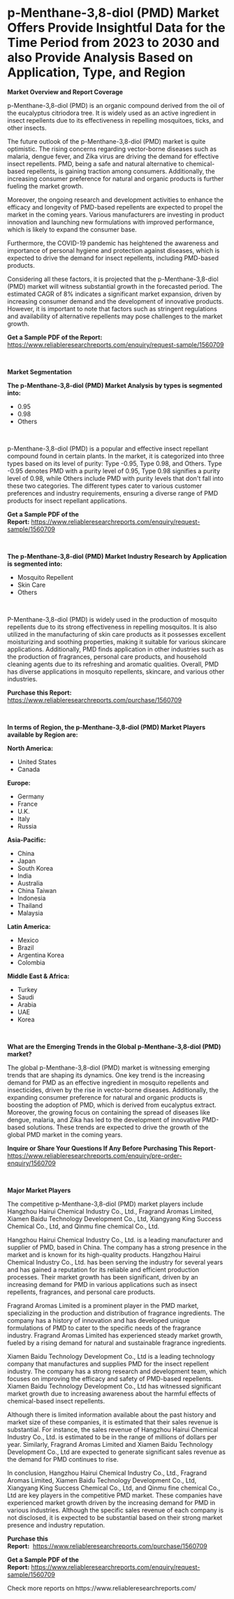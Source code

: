 <p><h1>p-Menthane-3,8-diol (PMD) Market Offers Provide Insightful Data for the Time Period from 2023 to 2030 and also Provide Analysis Based on Application, Type, and Region</h1></p><p><strong>Market Overview and Report Coverage</strong></p>
<p><p>p-Menthane-3,8-diol (PMD) is an organic compound derived from the oil of the eucalyptus citriodora tree. It is widely used as an active ingredient in insect repellents due to its effectiveness in repelling mosquitoes, ticks, and other insects.</p><p>The future outlook of the p-Menthane-3,8-diol (PMD) market is quite optimistic. The rising concerns regarding vector-borne diseases such as malaria, dengue fever, and Zika virus are driving the demand for effective insect repellents. PMD, being a safe and natural alternative to chemical-based repellents, is gaining traction among consumers. Additionally, the increasing consumer preference for natural and organic products is further fueling the market growth.</p><p>Moreover, the ongoing research and development activities to enhance the efficacy and longevity of PMD-based repellents are expected to propel the market in the coming years. Various manufacturers are investing in product innovation and launching new formulations with improved performance, which is likely to expand the consumer base.</p><p>Furthermore, the COVID-19 pandemic has heightened the awareness and importance of personal hygiene and protection against diseases, which is expected to drive the demand for insect repellents, including PMD-based products.</p><p>Considering all these factors, it is projected that the p-Menthane-3,8-diol (PMD) market will witness substantial growth in the forecasted period. The estimated CAGR of 8% indicates a significant market expansion, driven by increasing consumer demand and the development of innovative products. However, it is important to note that factors such as stringent regulations and availability of alternative repellents may pose challenges to the market growth.</p></p>
<p><strong>Get a Sample PDF of the Report:</strong> <a href="https://www.reliableresearchreports.com/enquiry/request-sample/1560709">https://www.reliableresearchreports.com/enquiry/request-sample/1560709</a></p>
<p>&nbsp;</p>
<p><strong>Market Segmentation</strong></p>
<p><strong>The p-Menthane-3,8-diol (PMD) Market Analysis by types is segmented into:</strong></p>
<p><ul><li>0.95</li><li>0.98</li><li>Others</li></ul></p>
<p>&nbsp;</p>
<p><p>p-Menthane-3,8-diol (PMD) is a popular and effective insect repellant compound found in certain plants. In the market, it is categorized into three types based on its level of purity: Type -0.95, Type 0.98, and Others. Type -0.95 denotes PMD with a purity level of 0.95, Type 0.98 signifies a purity level of 0.98, while Others include PMD with purity levels that don't fall into these two categories. The different types cater to various customer preferences and industry requirements, ensuring a diverse range of PMD products for insect repellant applications.</p></p>
<p><strong>Get a Sample PDF of the Report:</strong>&nbsp;<a href="https://www.reliableresearchreports.com/enquiry/request-sample/1560709">https://www.reliableresearchreports.com/enquiry/request-sample/1560709</a></p>
<p>&nbsp;</p>
<p><strong>The p-Menthane-3,8-diol (PMD) Market Industry Research by Application is segmented into:</strong></p>
<p><ul><li>Mosquito Repellent</li><li>Skin Care</li><li>Others</li></ul></p>
<p>&nbsp;</p>
<p><p>P-Menthane-3,8-diol (PMD) is widely used in the production of mosquito repellents due to its strong effectiveness in repelling mosquitos. It is also utilized in the manufacturing of skin care products as it possesses excellent moisturizing and soothing properties, making it suitable for various skincare applications. Additionally, PMD finds application in other industries such as the production of fragrances, personal care products, and household cleaning agents due to its refreshing and aromatic qualities. Overall, PMD has diverse applications in mosquito repellents, skincare, and various other industries.</p></p>
<p><strong>Purchase this Report:</strong>&nbsp; <a href="https://www.reliableresearchreports.com/purchase/1560709">https://www.reliableresearchreports.com/purchase/1560709</a></p>
<p>&nbsp;</p>
<p><strong>In terms of Region, the p-Menthane-3,8-diol (PMD) Market Players available by Region are:</strong></p>
<p>
    <p> <strong> North America: </strong>
        <ul>
            <li>United States</li>
            <li>Canada</li>
        </ul>
        </p> 
    <p> <strong> Europe: </strong>
        <ul>
            <li>Germany</li>
            <li>France</li>
            <li>U.K.</li>
            <li>Italy</li>
            <li>Russia</li>
        </ul>
        </p> 
    <p> <strong> Asia-Pacific: </strong>
        <ul>
            <li>China</li>
            <li>Japan</li>
            <li>South Korea</li>
            <li>India</li>
            <li>Australia</li>
            <li>China Taiwan</li>
            <li>Indonesia</li>
            <li>Thailand</li>
            <li>Malaysia</li>
        </ul>
        </p> 
    <p> <strong> Latin America: </strong>
        <ul>
            <li>Mexico</li>
            <li>Brazil</li>
            <li>Argentina Korea</li>
            <li>Colombia</li>
        </ul>
        </p> 
    <p> <strong> Middle East & Africa: </strong>
        <ul>
            <li>Turkey</li>
            <li>Saudi</li>
            <li>Arabia</li>
            <li>UAE</li>
            <li>Korea</li>
        </ul>
    </p>
    </p>
<p>&nbsp;</p>
<p><strong>What are the Emerging Trends in the Global p-Menthane-3,8-diol (PMD) market?</strong></p>
<p><p>The global p-Menthane-3,8-diol (PMD) market is witnessing emerging trends that are shaping its dynamics. One key trend is the increasing demand for PMD as an effective ingredient in mosquito repellents and insecticides, driven by the rise in vector-borne diseases. Additionally, the expanding consumer preference for natural and organic products is boosting the adoption of PMD, which is derived from eucalyptus extract. Moreover, the growing focus on containing the spread of diseases like dengue, malaria, and Zika has led to the development of innovative PMD-based solutions. These trends are expected to drive the growth of the global PMD market in the coming years.</p></p>
<p><strong>Inquire or Share Your Questions If Any Before Purchasing This Report</strong>- <a href="https://www.reliableresearchreports.com/enquiry/pre-order-enquiry/1560709">https://www.reliableresearchreports.com/enquiry/pre-order-enquiry/1560709</a></p>
<p>&nbsp;</p>
<p><strong>Major Market Players</strong></p>
<p><p>The competitive p-Menthane-3,8-diol (PMD) market players include Hangzhou Hairui Chemical Industry Co., Ltd., Fragrand Aromas Limited, Xiamen Baidu Technology Development Co., Ltd, Xiangyang King Success Chemical Co., Ltd, and Qinmu fine chemical Co., Ltd. </p><p>Hangzhou Hairui Chemical Industry Co., Ltd. is a leading manufacturer and supplier of PMD, based in China. The company has a strong presence in the market and is known for its high-quality products. Hangzhou Hairui Chemical Industry Co., Ltd. has been serving the industry for several years and has gained a reputation for its reliable and efficient production processes. Their market growth has been significant, driven by an increasing demand for PMD in various applications such as insect repellents, fragrances, and personal care products. </p><p>Fragrand Aromas Limited is a prominent player in the PMD market, specializing in the production and distribution of fragrance ingredients. The company has a history of innovation and has developed unique formulations of PMD to cater to the specific needs of the fragrance industry. Fragrand Aromas Limited has experienced steady market growth, fueled by a rising demand for natural and sustainable fragrance ingredients. </p><p>Xiamen Baidu Technology Development Co., Ltd is a leading technology company that manufactures and supplies PMD for the insect repellent industry. The company has a strong research and development team, which focuses on improving the efficacy and safety of PMD-based repellents. Xiamen Baidu Technology Development Co., Ltd has witnessed significant market growth due to increasing awareness about the harmful effects of chemical-based insect repellents. </p><p>Although there is limited information available about the past history and market size of these companies, it is estimated that their sales revenue is substantial. For instance, the sales revenue of Hangzhou Hairui Chemical Industry Co., Ltd. is estimated to be in the range of millions of dollars per year. Similarly, Fragrand Aromas Limited and Xiamen Baidu Technology Development Co., Ltd are expected to generate significant sales revenue as the demand for PMD continues to rise.</p><p>In conclusion, Hangzhou Hairui Chemical Industry Co., Ltd., Fragrand Aromas Limited, Xiamen Baidu Technology Development Co., Ltd, Xiangyang King Success Chemical Co., Ltd, and Qinmu fine chemical Co., Ltd are key players in the competitive PMD market. These companies have experienced market growth driven by the increasing demand for PMD in various industries. Although the specific sales revenue of each company is not disclosed, it is expected to be substantial based on their strong market presence and industry reputation.</p></p>
<p><strong>Purchase this Report:</strong>&nbsp;&nbsp;<a href="https://www.reliableresearchreports.com/purchase/1560709">https://www.reliableresearchreports.com/purchase/1560709</a></p>
<p></p>
<p><strong>Get a Sample PDF of the Report:</strong>&nbsp;<a href="https://www.reliableresearchreports.com/enquiry/request-sample/1560709">https://www.reliableresearchreports.com/enquiry/request-sample/1560709</a></p>
<p>Check more reports on https://www.reliableresearchreports.com/</p>